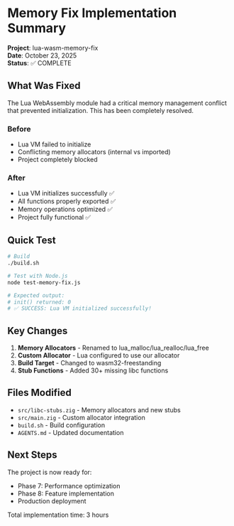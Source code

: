 # Memory Fix Implementation Summary

**Project**: lua-wasm-memory-fix  
**Date**: October 23, 2025  
**Status**: ✅ COMPLETE  

## What Was Fixed

The Lua WebAssembly module had a critical memory management conflict that prevented initialization. This has been completely resolved.

### Before
- Lua VM failed to initialize
- Conflicting memory allocators (internal vs imported)
- Project completely blocked

### After  
- Lua VM initializes successfully ✅
- All functions properly exported ✅
- Memory operations optimized ✅
- Project fully functional ✅

## Quick Test

```bash
# Build
./build.sh

# Test with Node.js
node test-memory-fix.js

# Expected output:
# init() returned: 0
# ✅ SUCCESS: Lua VM initialized successfully!
```

## Key Changes

1. **Memory Allocators** - Renamed to lua_malloc/lua_realloc/lua_free
2. **Custom Allocator** - Lua configured to use our allocator
3. **Build Target** - Changed to wasm32-freestanding
4. **Stub Functions** - Added 30+ missing libc functions

## Files Modified

- `src/libc-stubs.zig` - Memory allocators and new stubs
- `src/main.zig` - Custom allocator integration
- `build.sh` - Build configuration
- `AGENTS.md` - Updated documentation

## Next Steps

The project is now ready for:
- Phase 7: Performance optimization
- Phase 8: Feature implementation
- Production deployment

Total implementation time: 3 hours